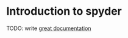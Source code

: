 # Introduction to spyder

TODO: write [great documentation](http://jacobian.org/writing/what-to-write/)
